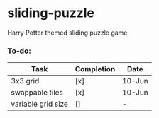 # sliding-puzzle
Harry Potter themed sliding puzzle game

### To-do:
Task | Completion | Date
------------ | ------------- | -------------
3x3 grid | [x] | 10-Jun
swappable tiles | [x] | 10-Jun
variable grid size | [] | -
